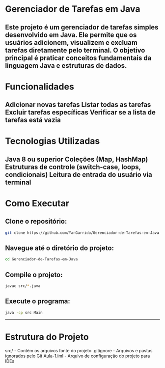 # Gerenciador de Tarefas em Java
Este projeto é um gerenciador de tarefas simples desenvolvido em Java. Ele permite que os usuários adicionem, visualizem e excluam tarefas diretamente pelo terminal. O objetivo principal é praticar conceitos fundamentais da linguagem Java e estruturas de dados.
---
# Funcionalidades
Adicionar novas tarefas
Listar todas as tarefas
Excluir tarefas específicas
Verificar se a lista de tarefas está vazia
---
# Tecnologias Utilizadas
Java 8 ou superior
Coleções (Map, HashMap)
Estruturas de controle (switch-case, loops, condicionais)
Leitura de entrada do usuário via terminal
---
# Como Executar
## Clone o repositório:
```bash
git clone https://github.com/YanGarrido/Gerenciador-de-Tarefas-em-Java.git
```
## Navegue até o diretório do projeto:
```bash
cd Gerenciador-de-Tarefas-em-Java
```
## Compile o projeto:
```bash
javac src/*.java
```
## Execute o programa:
```bash
java -cp src Main
```
---
# Estrutura do Projeto
src/ - Contém os arquivos fonte do projeto
.gitignore - Arquivos e pastas ignorados pelo Git
Aula-1.iml - Arquivo de configuração do projeto para IDEs
